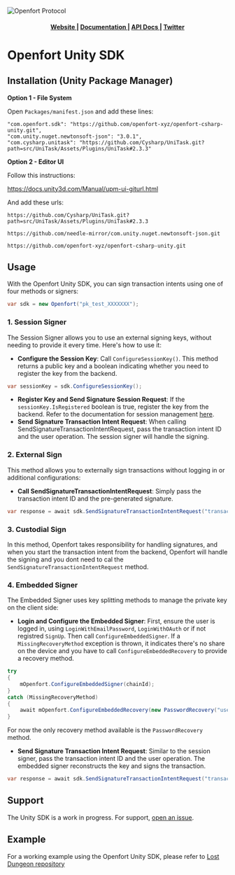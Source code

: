 ![Openfort Protocol][banner-image]

<div align="center">
  <h4>
    <a href="https://www.openfort.xyz/">
      Website
    </a>
    <span> | </span>
    <a href="https://www.openfort.xyz/docs">
      Documentation
    </a>
    <span> | </span>
    <a href="https://www.openfort.xyz/docs/reference/api/authentication">
      API Docs
    </a>
    <span> | </span>
    <a href="https://twitter.com/openfortxyz">
      Twitter
    </a>
  </h4>
</div>

[banner-image]: https://blog-cms.openfort.xyz/uploads/1_38e40747b6.png

# Openfort Unity SDK

## Installation (Unity Package Manager)

**Option 1 - File System**

Open `Packages/manifest.json` and add these lines:

```
"com.openfort.sdk": "https://github.com/openfort-xyz/openfort-csharp-unity.git",
"com.unity.nuget.newtonsoft-json": "3.0.1",
"com.cysharp.unitask": "https://github.com/Cysharp/UniTask.git?path=src/UniTask/Assets/Plugins/UniTask#2.3.3"
```

**Option 2 - Editor UI**

Follow this instructions:

https://docs.unity3d.com/Manual/upm-ui-giturl.html

And add these urls:

`https://github.com/Cysharp/UniTask.git?path=src/UniTask/Assets/Plugins/UniTask#2.3.3`

`https://github.com/needle-mirror/com.unity.nuget.newtonsoft-json.git`

`https://github.com/openfort-xyz/openfort-csharp-unity.git`

## Usage

With the Openfort Unity SDK, you can sign transaction intents using one of four methods or signers:
```csharp
var sdk = new Openfort("pk_test_XXXXXXX");
```

### 1. Session Signer
The Session Signer allows you to use an external signing keys, without needing to provide it every time. Here's how to use it:

- **Configure the Session Key**: Call `ConfigureSessionKey()`. This method returns a public key and a boolean indicating whether you need to register the key from the backend.
```csharp
var sessionKey = sdk.ConfigureSessionKey();
```
- **Register Key and Send Signature Session Request**: If the `sessionKey.IsRegistered` boolean is true, register the key from the backend. Refer to the documentation for session management [here](https://www.openfort.xyz/docs/guides/accounts/sessions).
- **Send Signature Transaction Intent Request**: When calling SendSignatureTransactionIntentRequest, pass the transaction intent ID and the user operation. The session signer will handle the signing.

### 2. External Sign

This method allows you to externally sign transactions without logging in or additional configurations:

- **Call SendSignatureTransactionIntentRequest**: Simply pass the transaction intent ID and the pre-generated signature.
```csharp
var response = await sdk.SendSignatureTransactionIntentRequest("transaction_intent_id", signature: "your_signature");
```

### 3. Custodial Sign
In this method, Openfort takes responsibility for handling signatures, and when you start the transaction intent from the backend, Openfort will handle the signing and you dont need to cal the `SendSignatureTransactionIntentRequest` method.

### 4. Embedded Signer
The Embedded Signer uses key splitting methods to manage the private key on the client side:
- **Login and Configure the Embedded Signer**: First, ensure the user is logged in, using `LoginWithEmailPassword`, `LoginWithOAuth` or if not registred `SignUp`. Then call `ConfigureEmbeddedSigner`. If a `MissingRecoveryMethod` exception is thrown, it indicates there's no share on the device and you have to call `ConfigureEmbeddedRecovery` to provide a recovery method.
```csharp
try
{
    mOpenfort.ConfigureEmbeddedSigner(chainId);
}
catch (MissingRecoveryMethod)
{
    await mOpenfort.ConfigureEmbeddedRecovery(new PasswordRecovery("user_password"));
}
```
For now the only recovery method available is the `PasswordRecovery` method.
- **Send Signature Transaction Intent Request**: Similar to the session signer, pass the transaction intent ID and the user operation. The embedded signer reconstructs the key and signs the transaction.
```csharp
var response = await sdk.SendSignatureTransactionIntentRequest("transaction_intent_id", "user_op");
```

## Support
The Unity SDK is a work in progress. For support, [open an issue](https://github.com/openfort-xyz/openfort-csharp-unity/issues).

## Example

For a working example using the Openfort Unity SDK, please refer to [Lost Dungeon repository](https://github.com/openfort-xyz/lost-dungeon)
